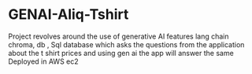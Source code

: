 # GENAI-Aliq-Tshirt
Project revolves around the use of generative AI features lang chain chroma, db , Sql database which asks the questions from the application about the t shirt prices and using gen ai the app will answer the same 
Deployed in AWS ec2 
